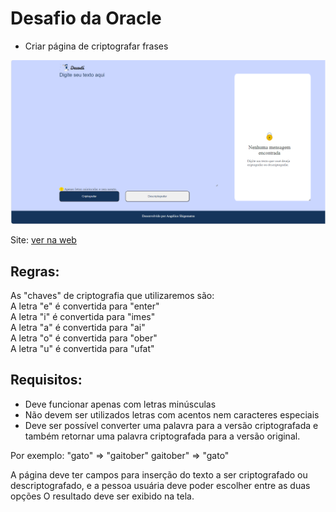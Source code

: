 # Desafio da Oracle
- Criar página de criptografar frases

<img src="./assets/images/imagemTela.png">

Site: <a href="https://angelica-shigematsu-challenge1-oracle.vercel.app/" target="_blank">ver na web</a>

##  Regras: 
As "chaves" de criptografia que utilizaremos são:</br>
A letra "e" é convertida para "enter" </br>
A letra "i" é convertida para "imes"</br>
A letra "a" é convertida para "ai"</br>
A letra "o" é convertida para "ober"</br>
A letra "u" é convertida para "ufat"</br>

## Requisitos:
- Deve funcionar apenas com letras minúsculas
- Não devem ser utilizados letras com acentos nem caracteres especiais
- Deve ser possível converter uma palavra para a versão criptografada e também retornar uma palavra criptografada para a versão original.

Por exemplo:
"gato" => "gaitober"
gaitober" => "gato"

A página deve ter campos para inserção do texto a ser criptografado ou descriptografado, e a pessoa usuária deve poder escolher entre as duas opções
O resultado deve ser exibido na tela.
